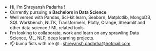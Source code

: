 -  Hi, I’m Shreyansh Padarha !
- Currently pursuing a **Bachelors in Data Science**.
- Well versed with Pandas, Sci-kit learn, Seaborn, Matplotlib, MongoDB, SQL Workbench, NLTK, Transformers, Plotly, Orange, Streamlit and other data science / ML related tools.
- I’m looking to collaborate, work and learn on any sprawling Data Science, ML, NLP, deep learning projects.
- 📫 bump fists with me @ : shreyansh.padarha@hotmail.com

<!---
shreyansh-2003/shreyansh-2003 is a ✨ special ✨ repository because its `README.md` (this file) appears on your GitHub profile.
You can click the Preview link to take a look at your changes.
--->
